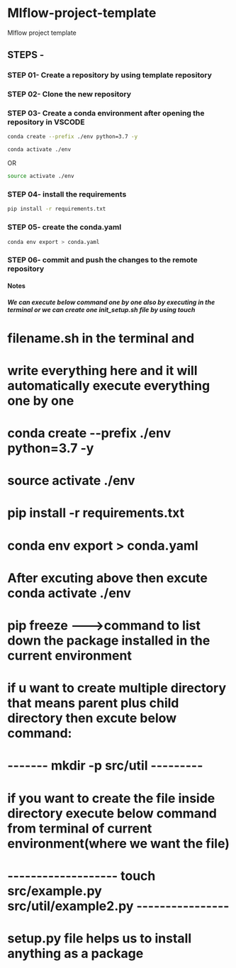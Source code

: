 # Mlflow-project-template
Mlflow project template

## STEPS -

### STEP 01- Create a repository by using template repository

### STEP 02- Clone the new repository

### STEP 03- Create a conda environment after opening the repository in VSCODE

```bash
conda create --prefix ./env python=3.7 -y
```

```bash
conda activate ./env
```
OR
```bash
source activate ./env
```

### STEP 04- install the requirements
```bash
pip install -r requirements.txt
```


### STEP 05- create the conda.yaml
```bash
conda env export > conda.yaml
```

### STEP 06- commit and push the changes to the remote repository


#### Notes
##### We can execute below command one by one also by executing in the terminal or we can create one init_setup.sh file by using touch 
# filename.sh in the terminal and
# write everything here and it will automatically execute everything one by one 

# conda create --prefix ./env python=3.7 -y
# source activate ./env
# pip install -r requirements.txt
# conda env export > conda.yaml

# After excuting above then excute conda activate ./env
# pip freeze --->command to list down the package installed in the current environment

# if u want to create multiple directory that means parent plus child directory then excute below command:
# -------     mkdir -p src/util ---------

# if you want to create the file inside directory execute below command from terminal of current environment(where we want the file)
#  ------------------- touch src/example.py src/util/example2.py ----------------

# setup.py file helps us to install anything as a package